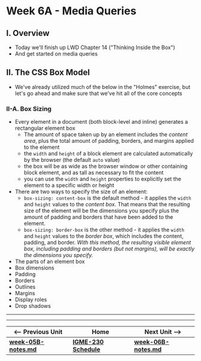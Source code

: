 # Week 6A - Media Queries

## I. Overview
- Today we'll finish up LWD Chapter 14 ("Thinking Inside the Box")
- And get started on media queries

## II. The CSS Box Model

- We've already utilized much of the below in the "Holmes" exercise, but let's go ahead and make sure that we've hit all of the core concepts

### II-A. Box Sizing

  - Every element in a document (both block-level and inline) generates a rectangular element box
    - The amount of space taken up by an element includes the *content area*, plus the total amount of padding, borders, and margins applied to the element
    - the `width` and `height` of a block element are calculated automatically by the browser (the default `auto` value)
    - the box will be as wide as the browser window or other containing block element, and as tall as necessary to fit the content
    - you can use the `width` and `height` properties to explicitly set the element to a specific width or height
  - There are two ways to specify the size of an element:
    - `box-sizing: content-box` is the default method - it applies the `width` and `height` values to the *content box*. That means that the resulting size of the element will be the dimensions you specify plus the amount of padding and borders that have been added to the element. 
    - `box-sizing: border-box` is the other method - it applies the `width` and `height` values to the *border box*, which includes the content, padding, and border. *With this method, the resulting visible element box, including padding and borders (but not margins), will be exactly the dimensions you specify.*
  - The parts of an element box
  - Box dimensions
  - Padding
  - Borders
  - Outlines
  - Margins
  - Display roles
  - Drop shadows 




<hr><hr> 

| <-- Previous Unit | Home | Next Unit -->
| --- | --- | --- 
| [**week-05B-notes.md**](week-05B-notes.md)     |  [**IGME-230 Schedule**](../schedule.md) | [**week-06B-notes.md**](week-06B-notes.md)



